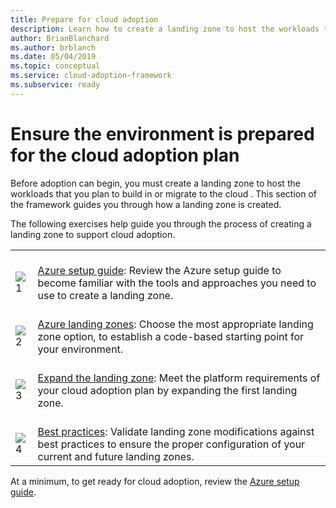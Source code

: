 ```yaml
---
title: Prepare for cloud adoption
description: Learn how to create a landing zone to host the workloads that you plan to build in the cloud or migrate to the cloud.
author: BrianBlanchard
ms.author: brblanch
ms.date: 05/04/2019
ms.topic: conceptual
ms.service: cloud-adoption-framework
ms.subservice: ready
---
```


# Ensure the environment is prepared for the cloud adoption plan

Before adoption can begin, you must create a landing zone to host the workloads that you plan to build in or migrate to the cloud . This section of the framework guides you through how a landing zone is created.

The following exercises help guide you through the process of creating a landing zone to support cloud adoption.

|  |  |
|--|--|
| <br> ![1](../_images/icons/1.png) | <br> [Azure setup guide](./azure-setup-guide/index.md): Review the Azure setup guide to become familiar with the tools and approaches you need to use to create a landing zone. |
| <br> ![2](../_images/icons/2.png) | <br> [Azure landing zones](./landing-zone/index.md): Choose the most appropriate landing zone option, to establish a code-based starting point for your environment. |
| <br> ![3](../_images/icons/3.png) | <br> [Expand the landing zone](./considerations/index.md): Meet the platform requirements of your cloud adoption plan by expanding the first landing zone. |
| <br> ![4](../_images/icons/4.png) | <br> [Best practices](./azure-best-practices/index.md): Validate landing zone modifications against best practices to ensure the proper configuration of your current and future landing zones. |

At a minimum, to get ready for cloud adoption, review the [Azure setup guide](./azure-setup-guide/index.md).
